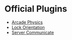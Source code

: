 # Official Plugins

* [Arcade Physics](Arcade.md)
* [Lock Orientation](LockOrientation.md)
* [Server Communicate](ServerCommunicate.md)